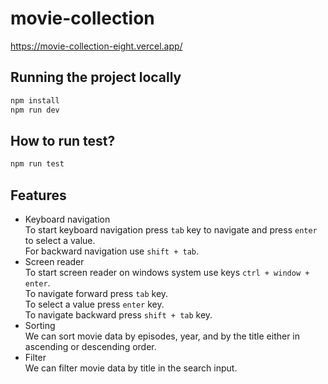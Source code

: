# movie-collection

https://movie-collection-eight.vercel.app/

## Running the project locally
```javascript 
npm install
npm run dev
```
## How to run test?
```javascript 
npm run test
```

## Features

- Keyboard navigation <br/>
To start keyboard navigation press `tab` key to navigate and press `enter` to select a value. <br/>
For backward navigation use `shift + tab`. <br/>
- Screen reader <br/>
To start screen reader on windows system use keys `ctrl + window + enter`. <br/>
To navigate forward press `tab` key. <br/>
To select a value press `enter` key. <br/>
To navigate backward press `shift + tab` key. <br/>
- Sorting <br/>
We can sort movie data by episodes, year, and by the title either in ascending or descending order.
- Filter <br/>
We can filter movie data by title in the search input.
